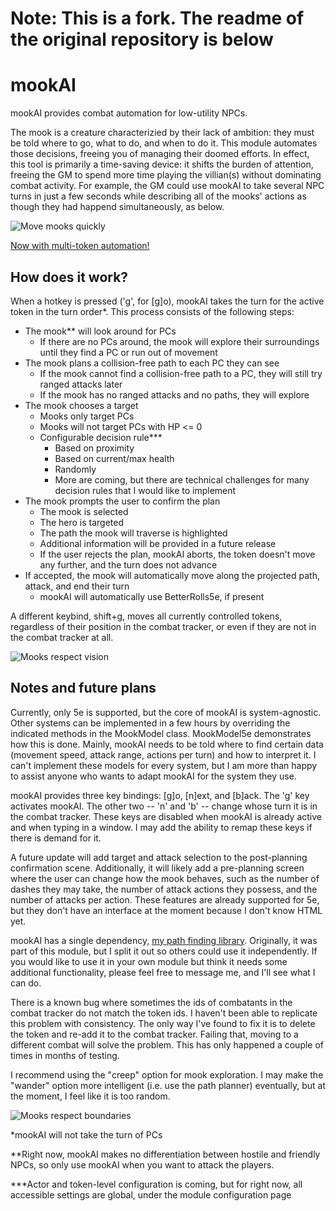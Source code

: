 # Note: This is a fork. The readme of the original repository is below

# mookAI
mookAI provides combat automation for low-utility NPCs.  

The mook is a creature characterizied by their lack of ambition: they must be told where to go, what to do, and when to do it. This module automates those decisions, freeing you of managing their doomed efforts. In effect, this tool is primarily a time-saving device: it shifts the burden of attention, freeing the GM to spend more time playing the villian(s) without dominating combat activity. For example, the GM could use mookAI to take several NPC turns in just a few seconds while describing all of the mooks' actions as though they had happend simultaneously, as below.

![Move mooks quickly](https://media2.giphy.com/media/XC6wbezvTHa264E03K/giphy.gif)

<a href='https://imgur.com/a/XhPD0Ds'>Now with multi-token automation!</a>

## How does it work?
When a hotkey is pressed ('g', for [g]o), mookAI takes the turn for the active token in the turn order*. This process consists of the following steps:
* The mook** will look around for PCs
  * If there are no PCs around, the mook will explore their surroundings until they find a PC or run out of movement
* The mook plans a collision-free path to each PC they can see
  * If the mook cannot find a collision-free path to a PC, they will still try ranged attacks later
  * If the mook has no ranged attacks and no paths, they will explore 
* The mook chooses a target
  * Mooks only target PCs
  * Mooks will not target PCs with HP <= 0
  * Configurable decision rule***
    * Based on proximity
    * Based on current/max health
    * Randomly
    * More are coming, but there are technical challenges for many decision rules that I would like to implement
* The mook prompts the user to confirm the plan
  * The mook is selected
  * The hero is targeted
  * The path the mook will traverse is highlighted
  * Additional information will be provided in a future release
  * If the user rejects the plan, mookAI aborts, the token doesn't move any further, and the turn does not advance
* If accepted, the mook will automatically move along the projected path, attack, and end their turn
  * mookAI will automatically use BetterRolls5e, if present

A different keybind, shift+g, moves all currently controlled tokens, regardless of their position in the combat tracker, or even if they are not in the combat tracker at all.

![Mooks respect vision](https://media2.giphy.com/media/ZhIknG0j4RlOa30Qsi/giphy.gif)

## Notes and future plans
Currently, only 5e is supported, but the core of mookAI is system-agnostic. Other systems can be implemented in a few hours by overriding the indicated methods in the MookModel class. MookModel5e demonstrates how this is done. Mainly, mookAI needs to be told where to find certain data (movement speed, attack range, actions per turn) and how to interpret it. I can't implement these models for every system, but I am more than happy to assist anyone who wants to adapt mookAI for the system they use.

mookAI provides three key bindings: [g]o, [n]ext, and [b]ack. The 'g' key activates mookAI. The other two -- 'n' and 'b' -- change whose turn it is in the combat tracker. These keys are disabled when mookAI is already active and when typing in a window. I may add the ability to remap these keys if there is demand for it.

A future update will add target and attack selection to the post-planning confirmation scene. Additionally, it will likely add a pre-planning screen where the user can change how the mook behaves, such as the number of dashes they may take, the number of attack actions they possess, and the number of attacks per action. These features are already supported for 5e, but they don't have an interface at the moment because I don't know HTML yet.

mookAI has a single dependency, <a href="https://github.com/dwonderley/lib-find-the-path/">my path finding library</a>. Originally, it was part of this module, but I split it out so others could use it independently. If you would like to use it in your own module but think it needs some additional functionality, please feel free to message me, and I'll see what I can do.

There is a known bug where sometimes the ids of combatants in the combat tracker do not match the token ids. I haven't been able to replicate this problem with consistency. The only way I've found to fix it is to delete the token and re-add it to the combat tracker. Failing that, moving to a different combat will solve the problem. This has only happened a couple of times in months of testing.

I recommend using the "creep" option for mook exploration. I may make the "wander" option more intelligent (i.e. use the path planner) eventually, but at the moment, I feel like it is too random.

![Mooks respect boundaries](https://media.giphy.com/media/we5L3Yc5gudU80un7q/giphy.gif)

*mookAI will not take the turn of PCs

**Right now, mookAI makes no differentiation between hostile and friendly NPCs, so only use mookAI when you want to attack the players.

***Actor and token-level configuration is coming, but for right now, all accessible settings are global, under the module configuration page

